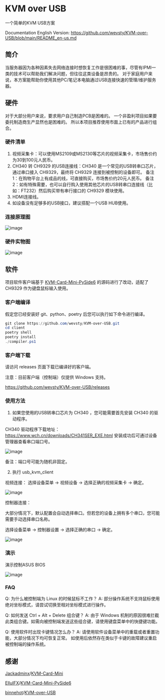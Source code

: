 # KVM over USB
一个简单的KVM USB方案

Documentation English Version: https://github.com/wevsty/KVM-over-USB/blob/main/README_en-us.md

## 简介
当服务器因为各种因素失去网络连接时想恢复工作是很困难的事，尽管有IPMI一类的技术可以帮助我们解决问题，但往往这类设备是昂贵的。 
对于家庭用户来说，本方案能帮助你使用其他PC/笔记本电脑通过USB连接快速的管理/维护服务器。 


## 硬件
对于大部分用户来说，要求用户自己制造PCB是困难的。 
一个非盈利项目如果要委托制造商生产显然也是困难的。 
所以本项目推荐使用市面上已有的产品进行组合。 


### 硬件清单
1. 视频采集卡：可以使用MS2109或MS2130等芯片的视频采集卡，市场售价约为30到100元人民币。 
2. CH340 转 CH9329 的USB连接线：CH340 是一个常见的USB转串口芯片，通过串口接入 CH9329，最终将 CH9329 连接到被控制的设备即可。 
备注1：在购物平台上有成品的线，可直接购买，市场售价约20元人民币。 
备注2：如有特殊需要，也可以自行购入使用其他芯片的USB转串口连接线（比如：FT232）然后购买带有串行接口的 CH9329 模块使用。 
3. HDMI连接线。 
4. 如设备没有足够多的USB接口，建议搭配一个USB HUB使用。 


### 连接原理图
![image](https://github.com/wevsty/KVM-over-USB/blob/main/document/connection_schematic.svg)

### 硬件实物图
![image](https://github.com/wevsty/KVM-over-USB/blob/main/document/hardware_photos.jpg)

## 软件
项目软件客户端基于 [KVM-Card-Mini-PySide6](https://github.com/ElluIFX/KVM-Card-Mini-PySide6) 的源码进行了改动，适配了 CH9329 作为键盘鼠标输入使用。


### 客户端编译

假定您已经安装好 git、python、poetry 后您可以执行如下命令进行编译。

```powershell
git clone https://github.com/wevsty/KVM-over-USB.git
cd client
poetry shell
poetry install
./compiler.ps1
```


### 客户端下载

请访问 releases 页面下载已编译好的客户端。

注意：目前客户端（控制端）仅提供 Windows 支持。

https://github.com/wevsty/KVM-over-USB/releases


### 使用方法

1. 如果您使用的USB转串口芯片为 CH340 ，您可能需要首先安装 CH340 的驱动程序。

CH340 驱动程序下载地址： https://www.wch.cn/downloads/CH341SER_EXE.html 
安装成功后可通过设备管理器查看串口端口号。

![image](https://github.com/wevsty/KVM-over-USB/blob/main/document/device_manager_port.png)

备注：端口号可能为随机非固定。

2. 执行 usb_kvm_client

视频连接：
选择设备菜单 -> 视频设备 -> 选择正确的视频采集卡 -> 确定。

![image](https://github.com/wevsty/KVM-over-USB/blob/main/document/video_device_setup.png)

控制器连接：

大部分情况下，默认配置会自动选择串口。但若您的设备上拥有多个串口，您可能需要手动选择串口名称。

选择设备菜单 -> 控制器设置 -> 选择正确的串口 -> 确定。

![image](https://github.com/wevsty/KVM-over-USB/blob/main/document/controller_device_setup.png)

### 演示

演示控制ASUS BIOS

![image](https://github.com/wevsty/KVM-over-USB/blob/main/document/demo_control_bios.gif)

### FAQ

Q: 为什么被控制端为 Linux 的时候鼠标不工作？ 
A: 部分操作系统不支持鼠标使用绝对坐标模式，请尝试切换至相对坐标模式进行操作。 

Q: 如何发送 Ctrl + Alt + Delete 组合键？ 
A: 由于 Windows 机制的原因很难拦截此类组合键。如需向被控制端发送这些组合键，请使用键盘菜单中的快捷键功能。

Q: 使用软件时出现卡键情况怎么办？ 
A: 请使用软件设备菜单中的重载或者重置功能，大部分情况下均可恢复正常。 如使用后依然存在类似于卡键的故障建议重启被控制端的操作系统。 

## 感谢

[Jackadminx](https://github.com/Jackadminx)/[KVM-Card-Mini](https://github.com/Jackadminx/KVM-Card-Mini)

[ElluIFX](https://github.com/ElluIFX)/[KVM-Card-Mini-PySide6](https://github.com/ElluIFX/KVM-Card-Mini-PySide6)

[binnehot](https://github.com/binnehot)/[KVM-over-USB](https://github.com/binnehot/KVM-over-USB)
